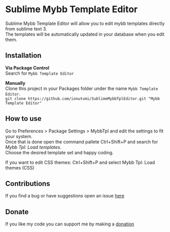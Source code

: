 Sublime Mybb Template Editor
=============================
Sublime Mybb Template Editor will allow you to edit mybb templates directly from sublime text 3.  
The templates will be automatically updated in your database when you edit them.  

Installation
-----------------
**Via Package Control**  
Search for `Mybb Template Editor`

**Manually**  
Clone this project in your Packages folder under the name `Mybb Template Editor`.  
`git clone https://github.com/ionutvmi/SublimeMybbTplEditor.git "Mybb Template Editor"`

How to use
-----------------
Go to Preferences > Package Settings > MybbTpl and edit the settings to fit your system.  
Once that is done open the command pallete Ctrl+Shift+P and search for *Mybb Tpl: Load templates*.  
Choose the desired template set and happy coding. 

If you want to edit CSS themes: 
Ctrl+Shift+P and select Mybb Tpl: Load themes (CSS) 


Contributions
-----------------
If you find a bug or have suggestions open an issue [here](https://github.com/ionutvmi/SublimeMybbTplEditor/issues)

Donate 
-----------------
If you like my code you can support me by making a [donation](https://www.paypal.com/cgi-bin/webscr?cmd=_s-xclick&hosted_button_id=5VVJJXVFMQ9ZN)
